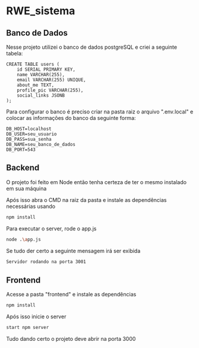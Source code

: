 # RWE_sistema

## Banco de Dados

Nesse projeto utilizei o banco de dados postgreSQL e criei a seguinte tabela:

```postgreSQL
CREATE TABLE users (
    id SERIAL PRIMARY KEY,
    name VARCHAR(255),
    email VARCHAR(255) UNIQUE,
    about_me TEXT,
    profile_pic VARCHAR(255),
    social_links JSONB
);
```

Para configurar o banco é preciso criar na pasta raiz o arquivo ".env.local" e colocar as informações do banco da seguinte forma:

```.env.local
DB_HOST=localhost
DB_USER=seu_usuario
DB_PASS=sua_senha
DB_NAME=seu_banco_de_dados
DB_PORT=543
```

## Backend

O projeto foi feito em Node então tenha certeza de ter o mesmo instalado em sua máquina

Após isso abra o CMD na raiz da pasta e instale as dependências necessárias usando

```bash
npm install
```
Para executar o server, rode o app.js

```bash
node .\app.js
```

Se tudo der certo a seguinte mensagem irá ser exibida
```bash
Servidor rodando na porta 3001
```

## Frontend

Acesse a pasta "frontend" e instale as dependências
```bash
npm install
```
Após isso inicie o server
```bash
start npm server
```
Tudo dando certo o projeto deve abrir na porta 3000
